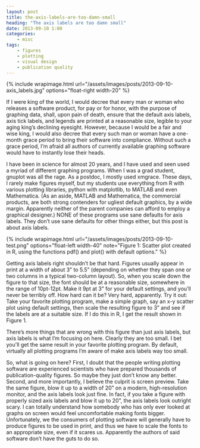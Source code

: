```yaml
---
layout: post
title: the-axis-labels-are-too-damn-small
heading: "The axis labels are too damn small"
date: 2013-09-10 1:00
categories: 
    - misc
tags:
    - figures
    - plotting
    - visual design
    - publication quality
---
```


{% include wrapimage.html url="/assets/images/posts/2013-09-10-axis_labels.jpg" options="float-right width-20" %}

If I were king of the world, I would decree that every man or woman who releases a software product, for pay or for honor, with the purpose of graphing data, shall, upon pain of death, ensure that the default axis labels, axis tick labels, and legends are printed at a reasonable size, legible to your aging king’s declining eyesight. However, because I would be a fair and wise king, I would also decree that every such man or woman have a one-month grace period to bring their software into compliance. Without such a grace period, I’m afraid all authors of currently available graphing software would have to instantly lose their heads.

<!--more-->

I have been in science for almost 20 years, and I have used and seen used a myriad of different graphing programs. When I was a grad student, gnuplot was all the rage. As a postdoc, I mostly used xmgrace. These days, I rarely make figures myself, but my students use everything from R with various plotting libraries, python with matplotlib, to MATLAB and even Mathematica. (As an aside, MATLAB and Mathematica, the commercial products, are both strong contenders for ugliest default graphics, by a wide margin. Apparently neither of the parent companies can afford to employ a graphical designer.) NONE of these programs use sane defaults for axis labels. They don’t use sane defaults for other things either, but this post is about axis labels.

{% include wrapimage.html url="/assets/images/posts/2013-09-10-test.png" options="float-left width-40" note="Figure 1: Scatter plot created in R, using the functions pdf() and plot() with default options." %}

Getting axis labels right shouldn’t be that hard. Figures usually appear in print at a width of about 3” to 5.5” (depending on whether they span one or two columns in a typical two-column layout). So, when you scale down the figure to that size, the font should be at a reasonable size, somewhere in the range of 10pt-12pt. Make it 9pt at 3” for your default settings, and you’ll never be terribly off. How hard can it be? Very hard, apparently. Try it out: Take your favorite plotting program, make a simple graph, say an x-y scatter plot using default settings, then scale the resulting figure to 3” and see if the labels are at a suitable size. If I do this in R, I get the result shown in Figure 1.

There’s more things that are wrong with this figure than just axis labels, but axis labels is what I’m focusing on here. Clearly they are too small. I bet you'll get the same result in your favorite plotting program. By default, virtually all plotting programs I’m aware of make axis labels way too small.

So, what is going on here? First, I doubt that the people writing plotting software are experienced scientists who have prepared thousands of publication-quality figures. So maybe they just don’t know any better. Second, and more importantly, I believe the culprit is screen preview. Take the same figure, blow it up to a width of 20” on a modern, high-resolution monitor, and the axis labels look just fine. In fact, if you take a figure with properly sized axis labels and blow it up to 20”, the axis labels look outright scary. I can totally understand how somebody who has only ever looked at graphs on screen would feel uncomfortable making fonts bigger. Unfortunately, we the consumers of plotting software will generally have to produce figures to be used in print, and thus we have to scale the fonts to an appropriate size, even if it scares us. Apparently the authors of said software don’t have the guts to do so.
